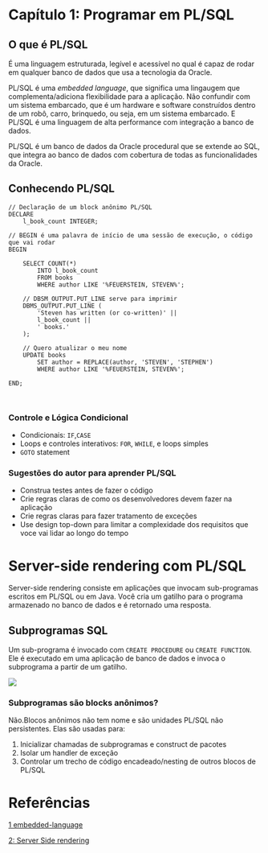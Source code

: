 # Capítulo 1: Programar em PL/SQL

## O que é PL/SQL

É uma linguagem estruturada, legível e acessível no qual é capaz de rodar em qualquer banco de dados que usa a tecnologia da Oracle.

PL/SQL é uma *embedded language*, que significa uma lingaugem que complementa/adiciona flexibilidade para a aplicação. Não confundir com um sistema embarcado, que é um hardware e software construídos dentro de um robô, carro, brinquedo, ou seja, em um sistema embarcado. E PL/SQL é uma linguagem de alta performance com integração a banco de dados.

PL/SQL é um banco de dados da Oracle procedural que se extende ao SQL, que integra ao banco de dados com cobertura de todas as funcionalidades da Oracle.

## Conhecendo PL/SQL

```
// Declaração de um block anônimo PL/SQL
DECLARE
	l_book_count INTEGER;
	
// BEGIN é uma palavra de início de uma sessão de execução, o código que vai rodar 
BEGIN

	SELECT COUNT(*)
		INTO l_book_count
		FROM books
		WHERE author LIKE '%FEUERSTEIN, STEVEN%';
	
	// DBSM_OUTPUT.PUT_LINE serve para imprimir
	DBMS_OUTPUT.PUT_LINE (
		'Steven has written (or co-written)' ||
		l_book_count ||
		' books.'
	);
	
	// Quero atualizar o meu nome 
	UPDATE books
		SET author = REPLACE(author, 'STEVEN', 'STEPHEN')
		WHERE author LIKE '%FEUERSTEIN, STEVEN%';

END;
	
		
```


### Controle e Lógica Condicional

 - Condicionais: `IF`,`CASE`
 - Loops e controles interativos: `FOR`, `WHILE`, e loops simples
 - `GOTO` statement
 

### Sugestões do autor para aprender PL/SQL

- Construa testes antes de fazer o código
- Crie regras claras de como os desenvolvedores devem fazer na aplicação
- Crie regras claras para fazer tratamento de exceções
- Use design top-down para limitar a complexidade dos requisitos que voce vai lidar ao longo do tempo


# Server-side rendering com PL/SQL

Server-side rendering consiste em aplicações que invocam sub-programas escritos em PL/SQL ou em Java. Você cria um gatilho para o programa armazenado no banco de dados e é retornado uma resposta.


## Subprogramas SQL

Um sub-programa é invocado com `CREATE PROCEDURE` ou `CREATE FUNCTION`. Ele é executado em uma aplicação de banco de dados e invoca o subprograma a partir de um gatilho.

![](https://docs.oracle.com/cd/E11882_01/server.112/e40540/img/cncpt073.gif)


### Subprogramas são blocks anônimos?

Não.Blocos anônimos não tem nome e são unidades PL/SQL não persistentes. Elas são usadas para:

1. Inicializar chamadas de subprogramas e construct de pacotes
2. Isolar um handler de exceção
3. Controlar um trecho de código encadeado/nesting de outros blocos de PL/SQL



# Referências

[1 embedded-language](https://www.pcmag.com/encyclopedia/term/embedded-language)

[2: Server Side rendering](https://docs.oracle.com/cd/E11882_01/server.112/e40540/srvrside.htm#CNCPT1767)